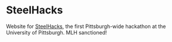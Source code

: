 SteelHacks
===========

Website for [SteelHacks](http://steelhacks.pittcsc.org "SteelHacks"), the first Pittsburgh-wide  hackathon at the University of Pittsburgh. MLH sanctioned!  

